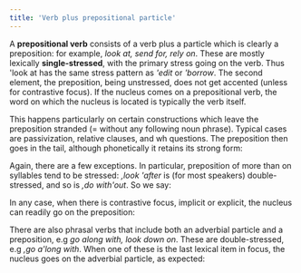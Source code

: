 ```yaml
---
title: 'Verb plus prepositional particle'
---
```


<script>
  import Audio from '$lib/Audio.svelte'
  import AudioWrapper from '$lib/AudioWrapper.svelte'
  import Naudio from '$lib/Naudio.svelte'
</script>

A **prepositional verb** consists of a verb plus a particle which is clearly a preposition: for example, _look at, send for, rely on_. These are mostly lexically **single-stressed**, with the primary stress going on the verb. Thus 'look at has the same stress pattern as _'edit_ or _'borrow_. The second element, the preposition, being unstressed, does not get accented (unless for contrastive focus). If the nucleus comes on a prepositional verb, the word on which the nucleus is located is typically the verb itself.

<Naudio
  sentence="?? Here are the photos. <br> - *May I 'look at them?"
  nuclei="{['look']}" 
/>
This happens particularly on certain constructions which leave the preposition stranded (= without any following noun phrase). Typical cases are passivization, relative clauses, and wh questions. The preposition then goes in the tail, although phonetically it retains its strong form:

<Naudio
  sentence="It *needs to be thoroughly 'looked at. <em>(passive)</em> <br>
  Are 'these the books I 'sent for <em>(relative)</em> <br>
  I *haven't got anyone to 'go with, though. <em>(relative)</em> <br>
  *Which of them can you re'ly on? <em>wh question</em>"
  nuclei="{['looked', 'sent', 'go', 'ly']}" 
/>

Again, there are a few exceptions. In particular, preposition of more than on syllables tend to be stressed: _,look 'after_ is (for most speakers) double-stressed, and so is _,do with'out_. So we say:

<Naudio
  sentence="Is there *anyone you want me to look 'after? <br>
  *What can you do with'out? <br>
  *Guess who I bumped 'into the other day."
  nuclei="{['af', 'out', 'in']}" 
/>
In any case, when there is contrastive focus, implicit or explicit, the nucleus can readily go on the preposition:

<Naudio
  sentence="We *can't leave Mary be'hind. | *Let's ask her to come 'with us. <br><br>
  ?? *What shall I do with my um'brella? <br> - Oh *bring it 'with you."
  nuclei="{['hind', 'with', 'brel']}" 
/>

There are also phrasal verbs that include both an adverbial particle and a preposition, e.g _go along with, look down on_. These are double-stressed, e.g _,go a'long with_. When one of these is the last lexical item in focus, the nucleus goes on the adverbial particle, as expected:

<Naudio
  sentence="'That argument | is one I *really can't go a'long with. <br>
  The 'maze | was *quite difficult to get 'out of. <br>
  *HTM'L | is *something I need  to find 'out about."
  nuclei="{['long', 'maze', 'out', 'L', 'out']}" 
/>
